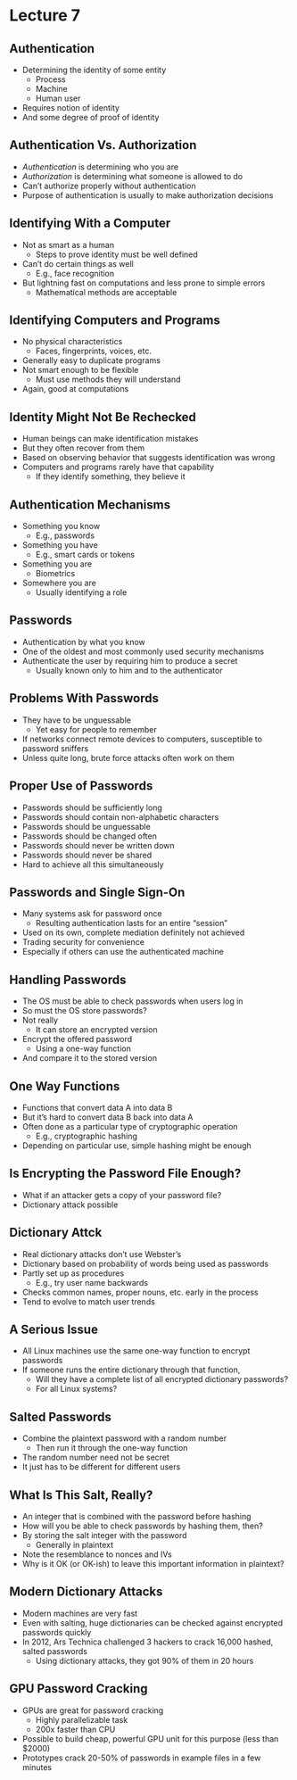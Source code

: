 # Lecture 7
## Authentication
* Determining the identity of some entity
  * Process
  * Machine
  * Human user
* Requires notion of identity
* And some degree of proof of identity
## Authentication Vs. Authorization
* *Authentication* is determining who you are
* *Authorization* is determining what someone is allowed to do
* Can’t authorize properly without authentication
* Purpose of authentication is usually to make authorization decisions
## Identifying With a Computer
* Not as smart as a human
  * Steps to prove identity must be well defined 
* Can’t do certain things as well
  * E.g., face recognition
* But lightning fast on computations and less prone to simple errors
  * Mathematical methods are acceptable
## Identifying Computers and Programs
* No physical characteristics
  * Faces, fingerprints, voices, etc.
* Generally easy to duplicate programs
* Not smart enough to be flexible
  * Must use methods they will understand
* Again, good at computations 
## Identity Might Not Be Rechecked
* Human beings can make identification mistakes
* But they often recover from them
* Based on observing behavior that suggests identification was wrong
* Computers and programs rarely have that capability
  * If they identify something, they believe it
## Authentication Mechanisms
* Something you know
  * E.g., passwords
* Something you have
  * E.g., smart cards or tokens
* Something you are
  * Biometrics
* Somewhere you are
  * Usually identifying a role
## Passwords
* Authentication by what you know
* One of the oldest and most commonly used security mechanisms
* Authenticate the user by requiring him to produce a secret
  * Usually known only to him and to the authenticator
## Problems With Passwords
* They have to be unguessable
  * Yet easy for people to remember
* If networks connect remote devices to computers, susceptible to password sniffers
* Unless quite long, brute force attacks often work on them
## Proper Use of Passwords
* Passwords should be sufficiently long
* Passwords should contain non-alphabetic characters
* Passwords should be unguessable
* Passwords should be changed often
* Passwords should never be written down
* Passwords should never be shared
* Hard to achieve all this simultaneously
## Passwords and Single Sign-On
* Many systems ask for password once
  * Resulting authentication lasts for an entire “session”
* Used on its own, complete mediation definitely not achieved
* Trading security for convenience
* Especially if others can use the authenticated machine
## Handling Passwords
* The OS must be able to check passwords when users log in
* So must the OS store passwords?
* Not really 
  * It can store an encrypted version
* Encrypt the offered password 
  * Using a one-way function
* And compare it to the stored version
## One Way Functions
* Functions that convert data A into data B
* But it’s hard to convert data B back into data A
* Often done as a particular type of cryptographic operation
  * E.g., cryptographic hashing
* Depending on particular use, simple hashing might be enough
## Is Encrypting the Password File Enough?
* What if an attacker gets a copy of your password file?
* Dictionary attack possible
## Dictionary Attck
* Real dictionary attacks don’t use Webster’s
* Dictionary based on probability of words being used as passwords
* Partly set up as procedures
  * E.g., try user name backwards
* Checks common names, proper nouns, etc. early in the process
* Tend to evolve to match user trends
## A Serious Issue
* All Linux machines use the same one-way function to encrypt passwords
* If someone runs the entire dictionary through that function, 
  * Will they have a complete list of all encrypted dictionary passwords?
  * For all Linux systems?
## Salted Passwords
* Combine the plaintext password with a random number
  * Then run it through the one-way function
* The random number need not be secret
* It just has to be different for different users
## What Is This Salt, Really?
* An integer that is combined with the password before hashing
* How will you be able to check passwords by hashing them, then?
* By storing the salt integer with the password
  * Generally in plaintext
* Note the resemblance to nonces and IVs
* Why is it OK (or OK-ish) to leave this important information in plaintext?
## Modern Dictionary Attacks
* Modern machines are very fast
* Even with salting, huge dictionaries can be checked against encrypted passwords quickly
* In 2012, Ars Technica challenged 3 hackers to crack 16,000 hashed, salted passwords
  * Using dictionary attacks, they got 90% of them in 20 hours
## GPU Password Cracking
* GPUs are great for password cracking
  * Highly parallelizable task
  * 200x faster than CPU
* Possible to build cheap, powerful GPU unit for this purpose (less than $2000)
* Prototypes crack 20-50% of passwords in example files in a few minutes
